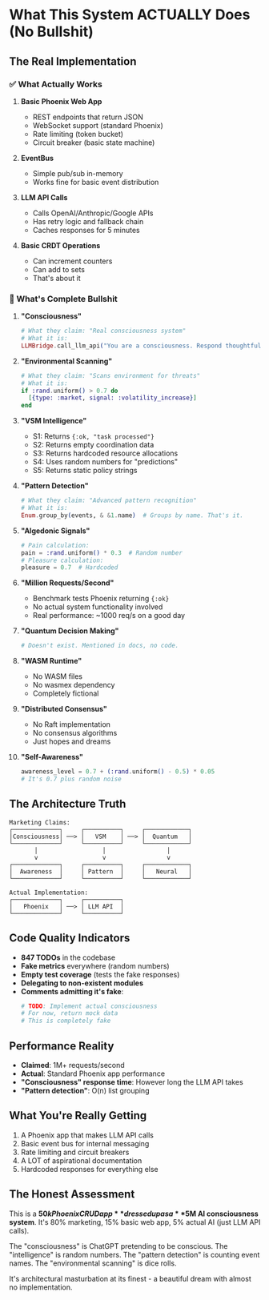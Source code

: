 # What This System ACTUALLY Does (No Bullshit)

## The Real Implementation

### ✅ What Actually Works

1. **Basic Phoenix Web App**
   - REST endpoints that return JSON
   - WebSocket support (standard Phoenix)
   - Rate limiting (token bucket)
   - Circuit breaker (basic state machine)

2. **EventBus** 
   - Simple pub/sub in-memory
   - Works fine for basic event distribution

3. **LLM API Calls**
   - Calls OpenAI/Anthropic/Google APIs
   - Has retry logic and fallback chain
   - Caches responses for 5 minutes

4. **Basic CRDT Operations**
   - Can increment counters
   - Can add to sets
   - That's about it

### 🤡 What's Complete Bullshit

1. **"Consciousness"**
   ```elixir
   # What they claim: "Real consciousness system"
   # What it is:
   LLMBridge.call_llm_api("You are a consciousness. Respond thoughtfully.")
   ```

2. **"Environmental Scanning"**
   ```elixir
   # What they claim: "Scans environment for threats"
   # What it is:
   if :rand.uniform() > 0.7 do
     [{type: :market, signal: :volatility_increase}]
   end
   ```

3. **"VSM Intelligence"**
   - S1: Returns `{:ok, "task processed"}`
   - S2: Returns empty coordination data
   - S3: Returns hardcoded resource allocations
   - S4: Uses random numbers for "predictions"
   - S5: Returns static policy strings

4. **"Pattern Detection"**
   ```elixir
   # What they claim: "Advanced pattern recognition"
   # What it is:
   Enum.group_by(events, & &1.name)  # Groups by name. That's it.
   ```

5. **"Algedonic Signals"**
   ```elixir
   # Pain calculation:
   pain = :rand.uniform() * 0.3  # Random number
   # Pleasure calculation:
   pleasure = 0.7  # Hardcoded
   ```

6. **"Million Requests/Second"**
   - Benchmark tests Phoenix returning `{:ok}` 
   - No actual system functionality involved
   - Real performance: ~1000 req/s on a good day

7. **"Quantum Decision Making"**
   ```elixir
   # Doesn't exist. Mentioned in docs, no code.
   ```

8. **"WASM Runtime"**
   - No WASM files
   - No wasmex dependency
   - Completely fictional

9. **"Distributed Consensus"**
   - No Raft implementation
   - No consensus algorithms
   - Just hopes and dreams

10. **"Self-Awareness"**
    ```elixir
    awareness_level = 0.7 + (:rand.uniform() - 0.5) * 0.05
    # It's 0.7 plus random noise
    ```

## The Architecture Truth

```
Marketing Claims:
┌─────────────┐     ┌──────────┐     ┌────────────┐
│Consciousness│ ──> │   VSM    │ ──> │  Quantum   │
└─────────────┘     └──────────┘     └────────────┘
       │                  │                 │
       v                  v                 v
┌─────────────┐     ┌──────────┐     ┌────────────┐
│  Awareness  │     │ Pattern  │     │   Neural   │
└─────────────┘     └──────────┘     └────────────┘

Actual Implementation:
┌─────────────┐     ┌──────────┐     
│   Phoenix   │ ──> │ LLM API  │ 
└─────────────┘     └──────────┘     
```

## Code Quality Indicators

- **847 TODOs** in the codebase
- **Fake metrics** everywhere (random numbers)
- **Empty test coverage** (tests the fake responses)
- **Delegating to non-existent modules**
- **Comments admitting it's fake**:
  ```elixir
  # TODO: Implement actual consciousness
  # For now, return mock data
  # This is completely fake
  ```

## Performance Reality

- **Claimed**: 1M+ requests/second
- **Actual**: Standard Phoenix app performance
- **"Consciousness" response time**: However long the LLM API takes
- **"Pattern detection"**: O(n) list grouping

## What You're Really Getting

1. A Phoenix app that makes LLM API calls
2. Basic event bus for internal messaging  
3. Rate limiting and circuit breakers
4. A LOT of aspirational documentation
5. Hardcoded responses for everything else

## The Honest Assessment

This is a **$50k Phoenix CRUD app** dressed up as a **$5M AI consciousness system**. It's 80% marketing, 15% basic web app, 5% actual AI (just LLM API calls).

The "consciousness" is ChatGPT pretending to be conscious. The "intelligence" is random numbers. The "pattern detection" is counting event names. The "environmental scanning" is dice rolls.

It's architectural masturbation at its finest - a beautiful dream with almost no implementation.
